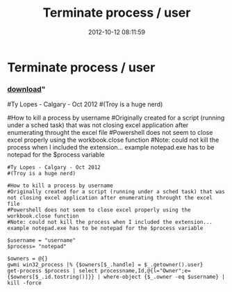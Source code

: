 ﻿---
pid:            3689
parent:         0
children:       
poster:         Ty Lopes
title:          Terminate process / user
date:           2012-10-12 08:11:59
format:         posh
---

# Terminate process / user

### [download](3689.ps1)"

#Ty Lopes - Calgary - Oct 2012
#(Troy is a huge nerd)

#How to kill a process by username
#Originally created for a script (running under a sched task) that was not closing excel application after enumerating throught the excel file
#Powershell does not seem to close excel properly using the workbook.close function
#Note: could not kill the process when I included the extension... example notepad.exe has to be notepad for the $process variable


```posh
#Ty Lopes - Calgary - Oct 2012
#(Troy is a huge nerd)

#How to kill a process by username
#Originally created for a script (running under a sched task) that was not closing excel application after enumerating throught the excel file
#Powershell does not seem to close excel properly using the workbook.close function
#Note: could not kill the process when I included the extension... example notepad.exe has to be notepad for the $process variable

$username = "username"
$process= "notepad"

$owners = @{}
gwmi win32_process |% {$owners[$_.handle] = $_.getowner().user}
get-process $process | select processname,Id,@{l="Owner";e={$owners[$_.id.tostring()]}} | where-object {$_.owner -eq $username} | kill -force


```
